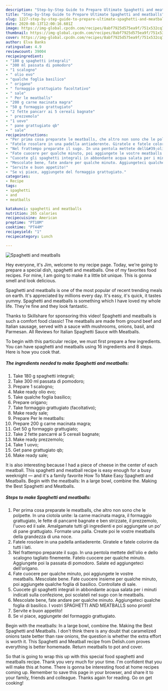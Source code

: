 ```yaml
---
description: "Step-by-Step Guide to Prepare Ultimate Spaghetti and meatballs"
title: "Step-by-Step Guide to Prepare Ultimate Spaghetti and meatballs"
slug: 1227-step-by-step-guide-to-prepare-ultimate-spaghetti-and-meatballs
date: 2020-08-13T12:00:16.601Z
image: https://img-global.cpcdn.com/recipes/8abf7925d575ea9f/751x532cq70/spaghetti-and-meatballs-recipe-main-photo.jpg
thumbnail: https://img-global.cpcdn.com/recipes/8abf7925d575ea9f/751x532cq70/spaghetti-and-meatballs-recipe-main-photo.jpg
cover: https://img-global.cpcdn.com/recipes/8abf7925d575ea9f/751x532cq70/spaghetti-and-meatballs-recipe-main-photo.jpg
author: Elva Banks
ratingvalue: 4.9
reviewcount: 39004
recipeingredient:
- "180 g spaghetti integrali"
- "300 ml passata di pomodoro"
- "1 scalogno"
- " olio evo"
- "qualche foglia basilico"
- " origano"
- " formaggio grattugiato facoltativo"
- " sale"
- " Per le meatballs"
- "200 g carne macinata magra"
- "50 g formaggio grattugiato"
- "2 fette pancarr ai 5 cereali bagnate"
- " prezzemolo"
- "1 uovo"
- " pane grattugiato qb"
- " sale"
recipeinstructions:
- "Per prima cosa preparate le meatballs, che altro non sono che le polpette. In una ciotola unite: la carne macinata magra, il formaggio grattugiato, le fette di pancarré bagnate e ben strizzate, il prezzemolo, l&#39;uovo ed il sale. Amalgamate tutti gli ingredienti e poi aggiungete un po&#39; di pane grattugiato. Formate una palla. Create poi le vostre meatballs della grandezza di una noce."
- "Fatele rosolare in una padella antiaderente. Giratele e fatele colorire da tutti i lati."
- "Nel frattempo preparate il sugo. In una pentola mettete dell&#39;olio e dello scalogno tagliato finemente. Fatelo cuocere per qualche minuto. Aggiungete poi la passata di pomodoro. Salate ed aggiungeteci dell&#39;origano."
- "Fate cuocere per qualche minuto, poi aggiungete le vostre meatballs. Mescolate bene. Fate cuocere insieme per qualche minuto, poi aggiungete qualche foglia di basilico. Controllate di sale."
- "Cuocete gli spaghetti integrali in abbondante acqua salata per i minuti indicati sulla confezione, poi scolateli nel sugo con le meatballs."
- "Mescolate bene, fate andare per qualche minuto. Aggiungeteci qualche foglia di basilico. I vostri SPAGHETTI AND MEATBALLS sono pronti!"
- "Servite e buon appetito!"
- "Se vi piace, aggiungete del formaggio grattugiato."
categories:
- Recipe
tags:
- spaghetti
- and
- meatballs

katakunci: spaghetti and meatballs 
nutrition: 265 calories
recipecuisine: American
preptime: "PT10M"
cooktime: "PT44M"
recipeyield: "1"
recipecategory: Lunch

---
```



![Spaghetti and meatballs](https://img-global.cpcdn.com/recipes/8abf7925d575ea9f/751x532cq70/spaghetti-and-meatballs-recipe-main-photo.jpg)

Hey everyone, it's Jim, welcome to my recipe page. Today, we're going to prepare a special dish, spaghetti and meatballs. One of my favorites food recipes. For mine, I am going to make it a little bit unique. This is gonna smell and look delicious.

Spaghetti and meatballs is one of the most popular of recent trending meals on earth. It's appreciated by millions every day. It's easy, it's quick, it tastes yummy. Spaghetti and meatballs is something which I have loved my whole life. They're fine and they look fantastic.

Thanks to Skillshare for sponsoring this video! Spaghetti and meatballs is such a comfort food classic! The meatballs are made from ground beef and Italian sausage, served with a sauce with mushrooms, onions, basil, and Parmesan. All Reviews for Italian Spaghetti Sauce with Meatballs.


To begin with this particular recipe, we must first prepare a few ingredients. You can have spaghetti and meatballs using 16 ingredients and 8 steps. Here is how you cook that.

<!--inarticleads1-->

##### The ingredients needed to make Spaghetti and meatballs:

1. Take 180 g spaghetti integrali;
1. Take 300 ml passata di pomodoro;
1. Prepare 1 scalogno;
1. Make ready  olio evo;
1. Take qualche foglia basilico;
1. Prepare  origano;
1. Take  formaggio grattugiato (facoltativo);
1. Make ready  sale;
1. Prepare  Per le meatballs:
1. Prepare 200 g carne macinata magra;
1. Get 50 g formaggio grattugiato;
1. Take 2 fette pancarré ai 5 cereali bagnate;
1. Make ready  prezzemolo;
1. Take 1 uovo;
1. Get  pane grattugiato qb;
1. Make ready  sale;


It is also interesting because I had a piece of cheese in the center of each meatball. This spaghetti and meatball recipe is easy enough for a busy weeknight — and it&#39;s a family favorite How To Make Easy Spaghetti and Meatballs. Begin with the meatballs: In a large bowl, combine the. Making the Best Spaghetti and Meatballs. 

<!--inarticleads2-->

##### Steps to make Spaghetti and meatballs:

1. Per prima cosa preparate le meatballs, che altro non sono che le polpette. In una ciotola unite: la carne macinata magra, il formaggio grattugiato, le fette di pancarré bagnate e ben strizzate, il prezzemolo, l&#39;uovo ed il sale. Amalgamate tutti gli ingredienti e poi aggiungete un po&#39; di pane grattugiato. Formate una palla. Create poi le vostre meatballs della grandezza di una noce.
1. Fatele rosolare in una padella antiaderente. Giratele e fatele colorire da tutti i lati.
1. Nel frattempo preparate il sugo. In una pentola mettete dell&#39;olio e dello scalogno tagliato finemente. Fatelo cuocere per qualche minuto. Aggiungete poi la passata di pomodoro. Salate ed aggiungeteci dell&#39;origano.
1. Fate cuocere per qualche minuto, poi aggiungete le vostre meatballs. Mescolate bene. Fate cuocere insieme per qualche minuto, poi aggiungete qualche foglia di basilico. Controllate di sale.
1. Cuocete gli spaghetti integrali in abbondante acqua salata per i minuti indicati sulla confezione, poi scolateli nel sugo con le meatballs.
1. Mescolate bene, fate andare per qualche minuto. Aggiungeteci qualche foglia di basilico. I vostri SPAGHETTI AND MEATBALLS sono pronti!
1. Servite e buon appetito!
1. Se vi piace, aggiungete del formaggio grattugiato.


Begin with the meatballs: In a large bowl, combine the. Making the Best Spaghetti and Meatballs. I don&#39;t think there is any doubt that caramelized onions taste better than raw onions, the question is whether the extra effort is worth it. This Spaghetti and Meatball recipe from Delish.com proves everything is better homemade. Return meatballs to pot and cover. 

So that is going to wrap this up with this special food spaghetti and meatballs recipe. Thank you very much for your time. I'm confident that you will make this at home. There is gonna be interesting food at home recipes coming up. Remember to save this page in your browser, and share it to your family, friends and colleague. Thanks again for reading. Go on get cooking!
